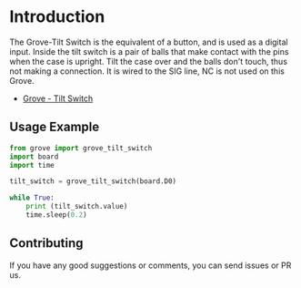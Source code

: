 # Introduction
The Grove-Tilt Switch is the equivalent of a button, and is used as a digital input. Inside the tilt switch is a pair of balls that make contact with the pins when the case is upright. Tilt the case over and the balls don't touch, thus not making a connection. It is wired to the SIG line, NC is not used on this Grove.

- [Grove - Tilt Switch](https://www.seeedstudio.com/Grove-Tilt-Switch-p-771.html)

## Usage Example

```python
from grove import grove_tilt_switch
import board
import time

tilt_switch = grove_tilt_switch(board.D0)

while True:
    print (tilt_switch.value)
    time.sleep(0.2)
```
## Contributing

If you have any good suggestions or comments, you can send issues or PR us.
